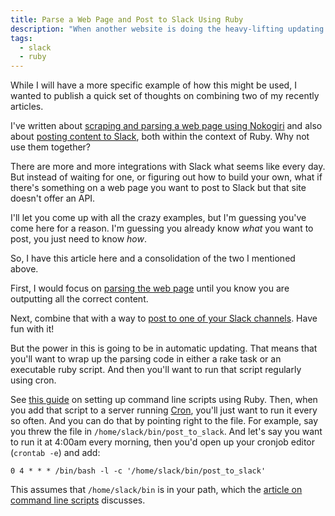 ```yaml
---
title: Parse a Web Page and Post to Slack Using Ruby
description: "When another website is doing the heavy-lifting updating some content you want to keep up on, but there's no good integration with Slack, you can parse it yourself and post directly to a Slack channel."
tags:
  - slack
  - ruby
---
```


While I will have a more specific example of how this might be used, I wanted to publish a quick set of thoughts on combining two of my recently articles.

I've written about [scraping and parsing a web page using Nokogiri](/scrape-parse-webpage-ruby.html) and also about [posting content to Slack](/use-ruby-to-post-content-to-slack.html), both within the context of Ruby. Why not use them together?

There are more and more integrations with Slack what seems like every day. But instead of waiting for one, or figuring out how to build your own, what if there's something on a web page you want to post to Slack but that site doesn't offer an API.

I'll let you come up with all the crazy examples, but I'm guessing you've come here for a reason. I'm guessing you already know _what_ you want to post, you just need to know _how_.

So, I have this article here and a consolidation of the two I mentioned above.

First, I would focus on [parsing the web page](/scrape-parse-webpage-ruby.html) until you know you are outputting all the correct content.

Next, combine that with a way to [post to one of your Slack channels](/use-ruby-to-post-content-to-slack.html). Have fun with it!

But the power in this is going to be in automatic updating. That means that you'll want to wrap up the parsing code in either a rake task or an executable ruby script. And then you'll want to run that script regularly using cron.

See [this guide](/command-line-scripts-using-ruby.html) on setting up command line scripts using Ruby. Then, when you add that script to a server running [Cron](https://en.wikipedia.org/wiki/Cron), you'll just want to run it every so often. And you can do that by pointing right to the file. For example, say you threw the file in `/home/slack/bin/post_to_slack`. And let's say you want to run it at 4:00am every morning, then you'd open up your cronjob editor (`crontab -e`) and add:

```
0 4 * * * /bin/bash -l -c '/home/slack/bin/post_to_slack'
```

This assumes that `/home/slack/bin` is in your path, which the [article on command line scripts](/command-line-scripts-using-ruby.html) discusses.
